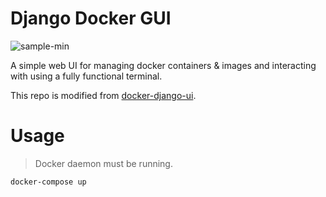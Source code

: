 # Django Docker GUI

![sample-min](https://github.com/NatLee/django-docker-gui/assets/10178964/46e124f7-9373-4e69-9338-e22a33a76036)

A simple web UI for managing docker containers & images and interacting with using a fully functional terminal.

This repo is modified from [docker-django-ui](https://github.com/MahmoudAlyy/docker-django-ui).

# Usage

> Docker daemon must be running.

```
docker-compose up
```

